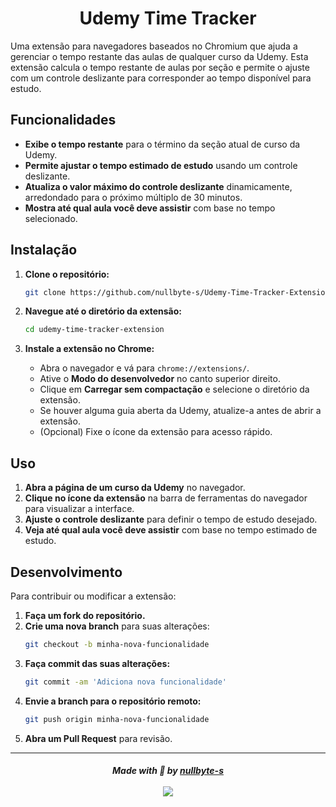 <h1 align="center">Udemy Time Tracker</h1>

Uma extensão para navegadores baseados no Chromium que ajuda a gerenciar o tempo restante das aulas de qualquer curso da Udemy. Esta extensão calcula o tempo restante de aulas por seção e permite o ajuste com um controle deslizante para corresponder ao tempo disponível para estudo.

## Funcionalidades

- **Exibe o tempo restante** para o término da seção atual de curso da Udemy.
- **Permite ajustar o tempo estimado de estudo** usando um controle deslizante.
- **Atualiza o valor máximo do controle deslizante** dinamicamente, arredondado para o próximo múltiplo de 30 minutos.
- **Mostra até qual aula você deve assistir** com base no tempo selecionado.

## Instalação

1. **Clone o repositório:**
   ```bash
   git clone https://github.com/nullbyte-s/Udemy-Time-Tracker-Extension.git
   ```

2. **Navegue até o diretório da extensão:**
   ```bash
   cd udemy-time-tracker-extension
   ```

3. **Instale a extensão no Chrome:**
   - Abra o navegador e vá para `chrome://extensions/`.
   - Ative o **Modo do desenvolvedor** no canto superior direito.
   - Clique em **Carregar sem compactação** e selecione o diretório da extensão.
   - Se houver alguma guia aberta da Udemy, atualize-a antes de abrir a extensão.
   - (Opcional) Fixe o ícone da extensão para acesso rápido.

## Uso

1. **Abra a página de um curso da Udemy** no navegador.
2. **Clique no ícone da extensão** na barra de ferramentas do navegador para visualizar a interface.
3. **Ajuste o controle deslizante** para definir o tempo de estudo desejado.
4. **Veja até qual aula você deve assistir** com base no tempo estimado de estudo.

## Desenvolvimento

Para contribuir ou modificar a extensão:

1. **Faça um fork do repositório.**
2. **Crie uma nova branch** para suas alterações:
   ```bash
   git checkout -b minha-nova-funcionalidade
   ```
3. **Faça commit das suas alterações:**
   ```bash
   git commit -am 'Adiciona nova funcionalidade'
   ```
4. **Envie a branch para o repositório remoto:**
   ```bash
   git push origin minha-nova-funcionalidade
   ```
5. **Abra um Pull Request** para revisão.

-------------

<h5 align="center">
  Made with 💜 by <a href="https://github.com/nullbyte-s/">nullbyte-s</a><br>
  <a href="https://choosealicense.com/licenses/mit/"><br>
  <img src="https://img.shields.io/badge/License-MIT-green.svg">
  </a>
</h5>

